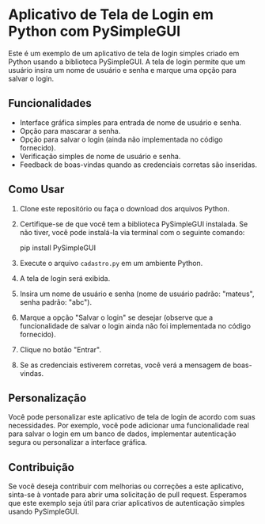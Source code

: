 # Aplicativo de Tela de Login em Python com PySimpleGUI

Este é um exemplo de um aplicativo de tela de login simples criado em Python usando a biblioteca PySimpleGUI. A tela de login permite que um usuário insira um nome de usuário e senha e marque uma opção para salvar o login.

## Funcionalidades

- Interface gráfica simples para entrada de nome de usuário e senha.
- Opção para mascarar a senha.
- Opção para salvar o login (ainda não implementada no código fornecido).
- Verificação simples de nome de usuário e senha.
- Feedback de boas-vindas quando as credenciais corretas são inseridas.

## Como Usar

1. Clone este repositório ou faça o download dos arquivos Python.

2. Certifique-se de que você tem a biblioteca PySimpleGUI instalada. Se não tiver, você pode instalá-la via terminal com o seguinte comando:

   pip install PySimpleGUI


3. Execute o arquivo `cadastro.py` em um ambiente Python.

4. A tela de login será exibida.

5. Insira um nome de usuário e senha (nome de usuário padrão: "mateus", senha padrão: "abc").

6. Marque a opção "Salvar o login" se desejar (observe que a funcionalidade de salvar o login ainda não foi implementada no código fornecido).

7. Clique no botão "Entrar".

8. Se as credenciais estiverem corretas, você verá a mensagem de boas-vindas.

## Personalização

Você pode personalizar este aplicativo de tela de login de acordo com suas necessidades. Por exemplo, você pode adicionar uma funcionalidade real para salvar o login em um banco de dados, implementar autenticação segura ou personalizar a interface gráfica.

## Contribuição

Se você deseja contribuir com melhorias ou correções a este aplicativo, sinta-se à vontade para abrir uma solicitação de pull request. Esperamos que este exemplo seja útil para criar aplicativos de autenticação simples usando PySimpleGUI.


